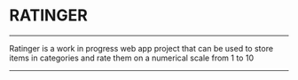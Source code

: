 # RATINGER

---

Ratinger is a work in progress web app project that can be used to store items in categories and rate them on a numerical scale from 1 to 10


---

